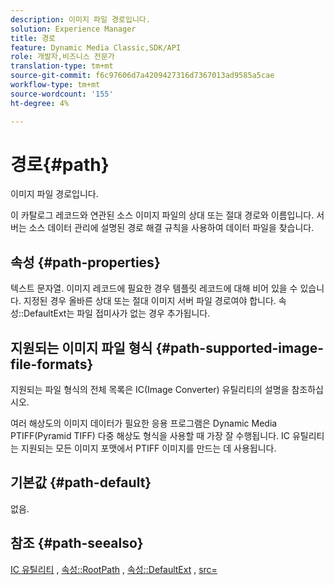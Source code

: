 ```yaml
---
description: 이미지 파일 경로입니다.
solution: Experience Manager
title: 경로
feature: Dynamic Media Classic,SDK/API
role: 개발자,비즈니스 전문가
translation-type: tm+mt
source-git-commit: f6c97606d7a4209427316d7367013ad9585a5cae
workflow-type: tm+mt
source-wordcount: '155'
ht-degree: 4%

---
```



# 경로{#path}

이미지 파일 경로입니다.

이 카탈로그 레코드와 연관된 소스 이미지 파일의 상대 또는 절대 경로와 이름입니다. 서버는 소스 데이터 관리에 설명된 경로 해결 규칙을 사용하여 데이터 파일을 찾습니다.

## 속성 {#path-properties}

텍스트 문자열. 이미지 레코드에 필요한 경우 템플릿 레코드에 대해 비어 있을 수 있습니다. 지정된 경우 올바른 상대 또는 절대 이미지 서버 파일 경로여야 합니다. 속성::DefaultExt는 파일 접미사가 없는 경우 추가됩니다.

## 지원되는 이미지 파일 형식 {#path-supported-image-file-formats}

지원되는 파일 형식의 전체 목록은 IC(Image Converter) 유틸리티의 설명을 참조하십시오.

여러 해상도의 이미지 데이터가 필요한 응용 프로그램은 Dynamic Media PTIFF(Pyramid TIFF) 다중 해상도 형식을 사용할 때 가장 잘 수행됩니다. IC 유틸리티는 지원되는 모든 이미지 포맷에서 PTIFF 이미지를 만드는 데 사용됩니다.

## 기본값 {#path-default}

없음.

## 참조 {#path-seealso}

[IC 유틸리티](/help/aem-is-ir-api/is-api/is-utils/utilities/r-ic.md) ,  [속성::RootPath](/help/aem-is-ir-api/is-api/image-catalog/image-serving-api-ref/c-image-catalog-reference/c-attributes-reference/r-rootpath.md) ,  [속성::DefaultExt](/help/aem-is-ir-api/is-api/image-catalog/image-serving-api-ref/c-image-catalog-reference/c-attributes-reference/r-defaultext.md) ,  [src=](/help/aem-is-ir-api/is-api/http-ref/image-serving-api-ref/c-http-protocol-reference/c-command-reference/r-src.md)

<!-- [attribute::LowerCasePaths]() -->